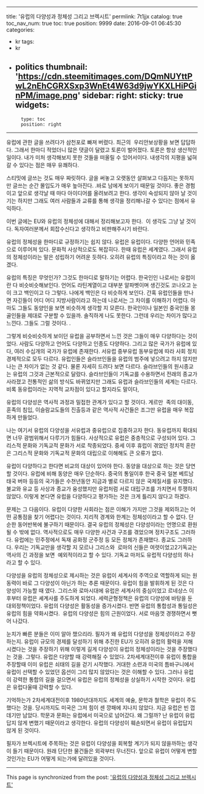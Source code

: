 
---
title: '유럽의 다양성과 정체성 그리고 브렉시트'
permlink: 7t1jjx
catalog: true
toc_nav_num: true
toc: true
position: 9999
date: 2016-09-01 06:45:30
categories:
- kr
tags:
- kr
- politics
thumbnail: 'https://cdn.steemitimages.com/DQmNUYttPwL2nEhCGRXSxp3WnEt4W63d9jwYKXLHiPGinPM/image.png'
sidebar:
    right:
        sticky: true
widgets:
    -
        type: toc
        position: right
---


유럽에 관한 글을 쓰려다가 삼천포로 빠져 버렸다. 최근의  우리안보상황을 보면 답답하다. 그래서 한마디 적었더니 많은 댓글이 달렸고 토론이 벌어졌다. 토론은 항상 생산적인 일이다. 내가 미처 생각해보지 못한 것들을 떠올릴 수 있어서이다. 내생각의 지평을 넓혀갈 수 있다는 점은 매우 유쾌하다. 

스티밋에 글쓰는 것도 매우 짜릿하다. 글을 써놓고 오랫동안 살펴보고 다듬지는 못하지만 글쓰는 순간 몰입도가 매우 높아진다. .바로 남에게 보이기 때문일 것이다. 좋은 경험이고 앞으로 생각날 때 마다 아이디어를 올려보려고 한다. 생각이 숙성되지 않아 날 것이기는 하지만 그래도 여러 사람들과 교류를 통해 생각을 정리해나갈 수 있다는 점에서 유익하다. 

이번 글에는 EU와 유럽의 정체성에 대해서 정리해보고자 한다.  이 생각도 그냥 날 것이다. 독자여러분께서 회잡수신다고 생각하고 비판해주시기 바란다. 

유럽의 정체성을 한마디로 규정하기는 쉽지 않다. 유럽은 유럽이다. 다양한 언어와 민족으로 이루어져 있다. 문화적 사상적으로도 복잡히다. 한때 유럽은 세계였다. 그래서 유럽의 정체성이라는 말은 성립하기 어려운 듯하다. 오히려 유럽의 특징이라고 하는 것이 옳겠다.

유럽의 특징은 무엇인가? 그것도 한마디로 말하기는 어렵다. 한국인인 나로서는 유럽이란 다 비슷비슷해보인다. 언어도 라틴계열이고 대부분 알파벳이며 생긴것도 코나오고 눈이 크고 백인이고 다 그렇다. 나에게 백인은 다 비슷하게 보인다. 간혹 유럽인들을 만나면 자긷들이 어디 어디 지방사람이라고 하는데 나로서는 그 차이를 이해하기 어렵다. 아마도 그들도 동양인을 보면 비슷하게 생각할 지 모른다. 한국인이나 일본인 중국인들 몽골인들을 제대로 구분할 수 있을까. 솔직하게 나도 못한다. 그런데 우리는 차이가 많다고 느낀다. 그들도 그럴 것이다. .

그렇게 비슷비슷하게 보이던 유럽을 공부하면서 느낀 것은 그들이 매우 다양하다는 것이었다. 사람도 다양하고 언어도 다양하고 인종도 다양하다. 그리고 많은 국가가 유럽에 있다, 여러 수십개의 국가가 유럽에 존재한다. 서유럽 중부유럽 동부유럽에 따라 사회 정치 경제적으로 모두 다르다. 유럽인들은 슬라브인들을 유럽의 범주에 넣으려고 하지 않지만 나는 큰 차이가 없는 것 같다. 물론 자세히 드려다 보면 다르다. 슬라브인들의 원시종교는 유럽의 그것과 근본적으로 달랐다. 슬라브인들이 기독교를 수용하면서 전래의 종교가 사라졌고 전통적인 삶의 방식도 바뀌었지만 그래도 유럽과 슬라브인들의 세계는 다르다. 비록 동유럽이라는 지역적 교차점이 있다고 할지라도 말이다, 

유럽의 다양성은 역사적 과정과 밀접한 관계가 있다고 할 것이다. 게르만  족의 대이동, 훈족의 침입, 이슬람교도들의 진출등과 같은 역사적 사건들은 조그만 유럽을 매우 복잡하게 만들었다. 

나는 여기서 유럽의 다양성을 서유럽과 중유럽으로 집중하고자 한다. 동유럽까지 확대되면 너무 광범위해서 다루기가 힘들다. 사상적으로 유럽은 중층적으로 구성되어 있다. 그리스적 문화와 기독교적 문화가 서로 착종되었다. 중세 이후 휴럽이 겪었던 정치적 혼란은 그리스적 문화와 기독교적 문화의 대립으로 이해해도 큰 오류가 없다. 

유럽이 다양하다고 한다면 비교의 대상이 있어야 한다. 동양을 대상으로 하는 것은 당연할 것이다. 유럽에 비해 동양은 매우 단순하다. 중국의 통일이후 한국 중국 일본 베트남 태국 버마 등등의 국가들은 수쳔년동안 지금과 별로 다르지 않은 국제질서를 유지했다. 불교와 유교 등 사상과 종교가 융성했지만 유럽처럼 서로 대립구조를 가치면서 투쟁하지 않았다. 이렇게 본다면 유럽을 다양하다고 평가하는 것은 크게 틀리지 않다고 하겠다. 

문제는 그 다음이다. 유럽이 다양한 사회라는 점은 이해가 가지만 그것을 제외하고는 어떤 공통점을 찾기 어렵다는 것이다. 지리적 경계와 한계는 정체성이라고 할 수 없다. 단순한 동어반복에 불구하기 때문이다. 결국 유럽의 정체성은 다양성이라는 언명으로 환원될 수 밖에 없다. 역사적으로도 매우 다양한 사건과 구조를 겪었으며 정치구조도 그러하다. 유럽에는 민주정에서 독재 공화정 군주정 등 모든 정체가 존재했다. 종교도 그러하다. 우리는 기독교만을 생각할 지 모르나 그리스와  로마의 신들은 여렷이었고2기독교는 역사의 긴 과정을 보면  예외적이라고 할 수 있다. 기독교 마저도 유럽적 다양성의 하나라고 할 수 있다. 

다양성을 유럽의 정체성으로 제시하는 것은 유럽이 세계사의 주역으로 역할하게 되는 원동력이 바로 그 다양성이 아닌가 하는 추론 때문이다. 유럽이 힘을 발휘하게 된 것은 다양성이 가능할 때 였다. 그리스와 로마시대에 유럽은 세계사의 중심이었고 르네상스 이후부터 유럽은 셰계사를 주도하게 되었다. 세력균형정책은 유럽의 다양성에 바탕을 둔 대외정책이었다. 유럽의 다양성은 활동성을 증가시켰다. 반면 유럽의 통합성과 통일성은 유럽의 힘을 약화시켰다.  유럽의 다양성은 힘의 근원이었다. 서로 마음껏 경쟁하면서 뻣어 나갔다. 

눈치가 빠른 분들은 이미 알아 챘으리라. 필자가 왜 유럽의 다양성을 정체성이라고 주장하는지. 유럽이 규모의 경제를 달성하기 위해 추진한 EU가 오히려 유럽의 활력을 저해시켰다는 것을 주장하기 위해 이렇게 길게 다양성이 유럽의 정체성이라는 것을 주장했다는 것을. 그렇다. 유럽은 다양할 때 강력해질 수 있었다. 2차세계대전이후 유럽이 통합을 주장할때 이미 유럽은 쇠태의 길을 걷기 시작했다. 거대한 소련과 미국의 틈바구니에서 유럽이 선택할 수 있었던 옵션이 그리 많지 않았다는 것은 이해할 수 있다. 그러나 유럽이 강력한 통합의 길을 걸으면서 유럽은 유럽의 정체성을 상실하기 시작한 것이다. 유럽은 유럽다울때 강력할 수 있다. 

기억하는가 2차세계대전이후 1980년대까지도 세계의 예술, 문학과 철학은 유럽이 주도했다는 것을. 당시까지도 미국은 그저 힘이 센 깡패에 지나지 않았다. 지금 유럽은 빈 껍데기만 남았다. 학문과 문화는 유럽에서 미국으로 넘어갔다. 왜 그럴까? 난 유럽이 유럽답지 않게 변했기 때문이라고 생각한다. 유럽의 다양성이 훼손되면서 유럽이 유럽답지 않게 된 것이다.

필자가 브렉시트에 주목하는 것은 유럽이 다양성을 회복할 계기가 되지 않을까하는 생각이 들기 때문이다. 원래 단단한 물건들은 외곽부터 무너진다. 앞으로 유럽이 어떻게 변할 것인가는 EU가 어떻게 되는가에 달려있을 것이다.

- - -

This page is synchronized from the post: ['유럽의 다양성과 정체성 그리고 브렉시트'](https://steemit.com/@oldstone/7t1jjx)

